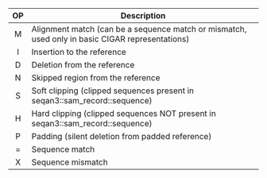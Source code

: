 <!-- SPDX-FileCopyrightText: 2006-2024 Knut Reinert & Freie Universität Berlin
     SPDX-FileCopyrightText: 2016-2024 Knut Reinert & MPI für molekulare Genetik
     SPDX-License-Identifier: CC-BY-4.0
-->

| OP | Description                                                                                     |
|:--:|-------------------------------------------------------------------------------------------------|
| M  | Alignment match (can be a sequence match or mismatch, used only in basic CIGAR representations) |
| I  | Insertion to the reference                                                                      |
| D  | Deletion from the reference                                                                     |
| N  | Skipped region from the reference                                                               |
| S  | Soft clipping (clipped sequences present in seqan3::sam_record::sequence)                       |
| H  | Hard clipping (clipped sequences NOT present in seqan3::sam_record::sequence)                   |
| P  | Padding (silent deletion from padded reference)                                                 |
| =  | Sequence match                                                                                  |
| X  | Sequence mismatch
